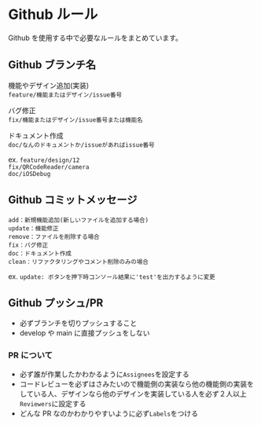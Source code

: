 # Github ルール

Github を使用する中で必要なルールをまとめています。

## Github ブランチ名

機能やデザイン追加(実装)  
`feature/機能またはデザイン/issue番号`

バグ修正  
`fix/機能またはデザイン/issue番号または機能名`

ドキュメント作成  
`doc/なんのドキュメントか/issueがあればissue番号`

ex.
`feature/design/12`  
`fix/QRCodeReader/camera`  
`doc/iOSDebug`

## Github コミットメッセージ

`add：新規機能追加(新しいファイルを追加する場合)`  
`update：機能修正`  
`remove：ファイルを削除する場合`  
`fix：バグ修正`  
`doc：ドキュメント作成`  
`clean：リファクタリングやコメント削除のみの場合`

ex. `update: ボタンを押下時コンソール結果に'test'を出力するように変更`

## Github プッシュ/PR

- 必ずブランチを切りプッシュすること
- develop や main に直接プッシュをしない

### PR について

- 必ず誰が作業したかわかるように`Assignees`を設定する
- コードレビューを必ずはさみたいので機能側の実装なら他の機能側の実装をしている人、デザインなら他のデザインを実装している人を必ず２人以上`Reviewers`に設定する
- どんな PR なのかわかりやすいように必ず`Labels`をつける
